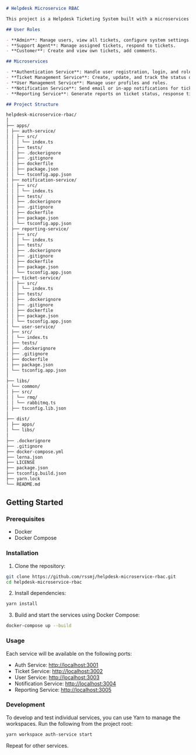 ```markdown
# Helpdesk Microservice RBAC

This project is a Helpdesk Ticketing System built with a microservices architecture and role-based access control (RBAC).

## User Roles

- **Admin**: Manage users, view all tickets, configure system settings.
- **Support Agent**: Manage assigned tickets, respond to tickets.
- **Customer**: Create and view own tickets, add comments.

## Microservices

- **Authentication Service**: Handle user registration, login, and role management.
- **Ticket Management Service**: Create, update, and track the status of tickets.
- **User Management Service**: Manage user profiles and roles.
- **Notification Service**: Send email or in-app notifications for ticket updates.
- **Reporting Service**: Generate reports on ticket status, response times, etc.

## Project Structure

helpdesk-microservice-rbac/
│
├── apps/
│ ├── auth-service/
│ │ ├── src/
│ │ │ └── index.ts
│ │ ├── tests/
│ │ ├── .dockerignore
│ │ ├── .gitignore
│ │ ├── dockerfile
│ │ ├── package.json
│ │ └── tsconfig.app.json
│ ├── notification-service/
│ │ ├── src/
│ │ │ └── index.ts
│ │ ├── tests/
│ │ ├── .dockerignore
│ │ ├── .gitignore
│ │ ├── dockerfile
│ │ ├── package.json
│ │ └── tsconfig.app.json
│ ├── reporting-service/
│ │ ├── src/
│ │ │ └── index.ts
│ │ ├── tests/
│ │ ├── .dockerignore
│ │ ├── .gitignore
│ │ ├── dockerfile
│ │ ├── package.json
│ │ └── tsconfig.app.json
│ ├── ticket-service/
│ │ ├── src/
│ │ │ └── index.ts
│ │ ├── tests/
│ │ ├── .dockerignore
│ │ ├── .gitignore
│ │ ├── dockerfile
│ │ ├── package.json
│ │ └── tsconfig.app.json
│ └── user-service/
│ ├── src/
│ │ └── index.ts
│ ├── tests/
│ ├── .dockerignore
│ ├── .gitignore
│ ├── dockerfile
│ ├── package.json
│ └── tsconfig.app.json
│
├── libs/
│ └── common/
│ ├── src/
│ │ └── rmq/
│ │ └── rabbitmq.ts
│ ├── tsconfig.lib.json
│
├── dist/
│ ├── apps/
│ └── libs/
│
├── .dockerignore
├── .gitignore
├── docker-compose.yml
├── lerna.json
├── LICENSE
├── package.json
├── tsconfig.build.json
├── yarn.lock
└── README.md
```

## Getting Started

### Prerequisites

- Docker
- Docker Compose

### Installation

1. Clone the repository:

```sh
git clone https://github.com/rssmj/helpdesk-microservice-rbac.git
cd helpdesk-microservice-rbac
```

2. Install dependencies:

```sh
yarn install
```

3. Build and start the services using Docker Compose:

```sh
docker-compose up --build
```

### Usage

Each service will be available on the following ports:

- Auth Service: [http://localhost:3001](http://localhost:3001)
- Ticket Service: [http://localhost:3002](http://localhost:3002)
- User Service: [http://localhost:3003](http://localhost:3003)
- Notification Service: [http://localhost:3004](http://localhost:3004)
- Reporting Service: [http://localhost:3005](http://localhost:3005)

### Development

To develop and test individual services, you can use Yarn to manage the workspaces. Run the following from the project root:

```sh
yarn workspace auth-service start
```

Repeat for other services.
